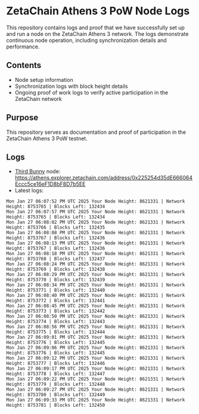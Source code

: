 # ZetaChain Athens 3 PoW Node Logs
This repository contains logs and proof that we have successfully set up and run a node on the ZetaChain Athens 3 network. The logs demonstrate continuous node operation, including synchronization details and performance.

## Contents
- Node setup information
- Synchronization logs with block height details
- Ongoing proof of work logs to verify active participation in the ZetaChain network

## Purpose
This repository serves as documentation and proof of participation in the ZetaChain Athens 3 PoW testnet.

## Logs

- [Third Bunny](https://thirdbunny.xyz/) node: https://athens.explorer.zetachain.com/address/0x225254d35dE666064Eccc5ce16eF1D8bF8D7b5EE
- Latest logs:
```
Mon Jan 27 06:07:52 PM UTC 2025 Your Node Height: 8621331 | Network Height: 8753765 | Blocks Left: 132434
Mon Jan 27 06:07:57 PM UTC 2025 Your Node Height: 8621331 | Network Height: 8753765 | Blocks Left: 132434
Mon Jan 27 06:08:02 PM UTC 2025 Your Node Height: 8621331 | Network Height: 8753766 | Blocks Left: 132435
Mon Jan 27 06:08:08 PM UTC 2025 Your Node Height: 8621331 | Network Height: 8753767 | Blocks Left: 132436
Mon Jan 27 06:08:13 PM UTC 2025 Your Node Height: 8621331 | Network Height: 8753767 | Blocks Left: 132436
Mon Jan 27 06:08:18 PM UTC 2025 Your Node Height: 8621331 | Network Height: 8753768 | Blocks Left: 132437
Mon Jan 27 06:08:24 PM UTC 2025 Your Node Height: 8621331 | Network Height: 8753769 | Blocks Left: 132438
Mon Jan 27 06:08:29 PM UTC 2025 Your Node Height: 8621331 | Network Height: 8753770 | Blocks Left: 132439
Mon Jan 27 06:08:34 PM UTC 2025 Your Node Height: 8621331 | Network Height: 8753771 | Blocks Left: 132440
Mon Jan 27 06:08:40 PM UTC 2025 Your Node Height: 8621331 | Network Height: 8753772 | Blocks Left: 132441
Mon Jan 27 06:08:45 PM UTC 2025 Your Node Height: 8621331 | Network Height: 8753773 | Blocks Left: 132442
Mon Jan 27 06:08:50 PM UTC 2025 Your Node Height: 8621331 | Network Height: 8753774 | Blocks Left: 132443
Mon Jan 27 06:08:56 PM UTC 2025 Your Node Height: 8621331 | Network Height: 8753775 | Blocks Left: 132444
Mon Jan 27 06:09:01 PM UTC 2025 Your Node Height: 8621331 | Network Height: 8753776 | Blocks Left: 132445
Mon Jan 27 06:09:06 PM UTC 2025 Your Node Height: 8621331 | Network Height: 8753776 | Blocks Left: 132445
Mon Jan 27 06:09:12 PM UTC 2025 Your Node Height: 8621331 | Network Height: 8753777 | Blocks Left: 132446
Mon Jan 27 06:09:17 PM UTC 2025 Your Node Height: 8621331 | Network Height: 8753778 | Blocks Left: 132447
Mon Jan 27 06:09:22 PM UTC 2025 Your Node Height: 8621331 | Network Height: 8753779 | Blocks Left: 132448
Mon Jan 27 06:09:27 PM UTC 2025 Your Node Height: 8621331 | Network Height: 8753780 | Blocks Left: 132449
Mon Jan 27 06:09:33 PM UTC 2025 Your Node Height: 8621331 | Network Height: 8753781 | Blocks Left: 132450
```
